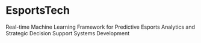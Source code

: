 # EsportsTech
Real-time Machine Learning Framework for Predictive Esports Analytics and Strategic Decision Support Systems Development
